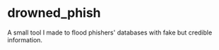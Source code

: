 # drowned_phish
A small tool I made to flood phishers' databases with fake but credible information.
